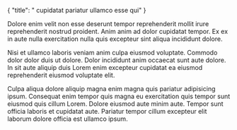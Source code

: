 {
  "title": " cupidatat pariatur ullamco esse qui"
}

Dolore enim velit non esse deserunt tempor reprehenderit mollit irure reprehenderit nostrud proident. Anim anim ad dolor cupidatat tempor. Ex ex in aute nulla exercitation nulla quis excepteur sint aliqua incididunt dolore.

Nisi et ullamco laboris veniam anim culpa eiusmod voluptate. Commodo dolor dolor duis ut dolore. Dolor incididunt anim occaecat sunt aute dolore. In sit aute aliquip duis Lorem enim excepteur cupidatat ea eiusmod reprehenderit eiusmod voluptate elit.

Culpa aliqua dolore aliquip magna enim magna quis pariatur adipisicing ipsum. Consequat enim tempor quis magna eu exercitation quis tempor sunt eiusmod quis cillum Lorem. Dolore eiusmod aute minim aute. Tempor sunt officia laboris et cupidatat aute. Pariatur tempor cillum excepteur elit laborum dolore officia est ullamco ipsum.